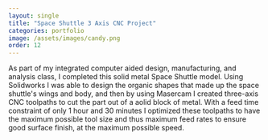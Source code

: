 ```yaml
---
layout: single
title: "Space Shuttle 3 Axis CNC Project"
categories: portfolio
image: /assets/images/candy.png
order: 12
---
```



As part of my integrated computer aided design, manufacturing, and analysis class, I completed this solid metal Space Shuttle model. Using Solidworks I was able to design the organic shapes that made up the space shuttle's wings and body, and then by using Masercam I created three-axis CNC toolpaths to cut the part out of a aolid block of metal. With a feed time constraint of only 1 hour and 30 minutes I optimized these toolpaths to have the maximum possible tool size and thus maximum feed rates to ensure good surface finish, at the maximum possible speed.
